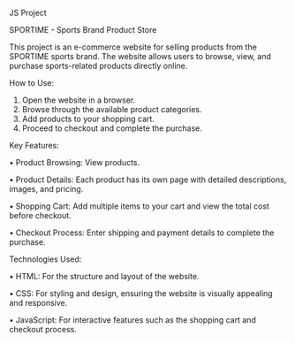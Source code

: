JS Project

SPORTIME - Sports Brand Product Store

This project is an e-commerce website for selling products from the SPORTIME sports brand. The website allows users to browse, view, and purchase sports-related products directly online.

How to Use:
1.	Open the website in a browser.
2.	Browse through the available product categories.
3.	Add products to your shopping cart.
4.	Proceed to checkout and complete the purchase.
   
Key Features:

•	Product Browsing: View products.

•	Product Details: Each product has its own page with detailed descriptions, images, and pricing.

•	Shopping Cart: Add multiple items to your cart and view the total cost before checkout.

•	Checkout Process: Enter shipping and payment details to complete the purchase.


Technologies Used:

•	HTML: For the structure and layout of the website.

•	CSS: For styling and design, ensuring the website is visually appealing and responsive.

•	JavaScript: For interactive features such as the shopping cart and checkout process.

